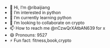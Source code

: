 - 👋 Hi, I’m @ribaijiang
- 👀 I’m interested in python
- 🌱 I’m currently learning python
- 💞️ I’m looking to collaborate on crypto
- 📫 How to reach me @nCzwQrXAtbAN639 for x
- 😄 Pronouns: 9527
- ⚡ Fun fact: fitness,book,crypto

<!---
ribaijiang/ribaijiang is a ✨ special ✨ repository because its `README.md` (this file) appears on your GitHub profile.
You can click the Preview link to take a look at your changes.
--->
